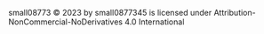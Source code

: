 small08773 © 2023 by small0877345 is licensed under Attribution-NonCommercial-NoDerivatives 4.0 International 
